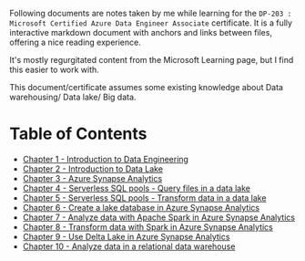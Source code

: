 Following documents are notes taken by me while learning for the `DP-203 : Microsoft Certified Azure Data Engineer Associate` certificate. It is a fully interactive markdown document with anchors and links between files, offering a nice reading experience.

It's mostly regurgitated content from the Microsoft Learning page, but I find this easier to work with.

This document/certificate assumes some existing knowledge about Data warehousing/ Data lake/ Big data.

# Table of Contents
- [Chapter 1 - Introduction to Data Engineering](chapters/chapter1-introduction.md)
- [Chapter 2 - Introduction to Data Lake](chapters/chapter2-data_lake.md)
- [Chapter 3 - Azure Synapse Analytics](chapters/chapter3-azure_synapse.md)
- [Chapter 4 - Serverless SQL pools - Query files in a data lake](chapters/chapter4-serverless_sql_pools_query.md)
- [Chapter 5 - Serverless SQL pools - Transform data in a data lake](chapters/chapter5-serverless_sql_pools_transform.md)
- [Chapter 6 - Create a lake database in Azure Synapse Analytics](chapters/chapter6-lake_database_in_azure_synapse.md)
- [Chapter 7 - Analyze data with Apache Spark in Azure Synapse Analytics](chapters/chapter7-apache_spark_in_azure_synapse.md)
- [Chapter 8 - Transform data with Spark in Azure Synapse Analytics](chapters/chapter8-transform_data_with_spark_in_azure_synapse_analytics.md)
- [Chapter 9 - Use Delta Lake in Azure Synapse Analytics](chapters/chapter9-use_delta_lake_in_azure_synapse_analytics.md)
- [Chapter 10 - Analyze data in a relational data warehouse](chapters/chapter10-analyze_data_in_a_relational_data_warehouse.md)